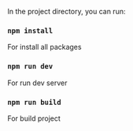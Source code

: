 In the project directory, you can run:

### `npm install`

For install all packages

### `npm run dev`

For run dev server

### `npm run build`

For build project


